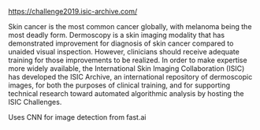 https://challenge2019.isic-archive.com/

Skin cancer is the most common cancer globally, with melanoma being the most deadly form. Dermoscopy is a skin imaging modality that has demonstrated improvement for diagnosis of skin cancer compared to unaided visual inspection. However, clinicians should receive adequate training for those improvements to be realized. In order to make expertise more widely available, the International Skin Imaging Collaboration (ISIC) has developed the ISIC Archive, an international repository of dermoscopic images, for both the purposes of clinical training, and for supporting technical research toward automated algorithmic analysis by hosting the ISIC Challenges.

Uses CNN for image detection from fast.ai
